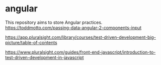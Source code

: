 # angular
This repository aims to store Angular practices.
https://toddmotto.com/passing-data-angular-2-components-input

https://app.pluralsight.com/library/courses/test-driven-development-big-picture/table-of-contents

https://www.pluralsight.com/guides/front-end-javascript/introduction-to-test-driven-development-in-javascript
